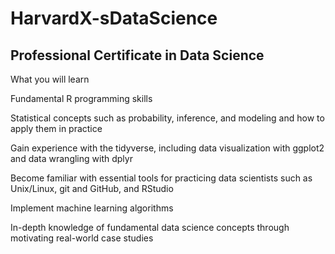 # HarvardX-sDataScience
## Professional Certificate in Data Science

What you will learn

Fundamental R programming skills

Statistical concepts such as probability, inference, and modeling and how to apply them in practice

Gain experience with the tidyverse, including data visualization with ggplot2 and data wrangling with dplyr

Become familiar with essential tools for practicing data scientists such as Unix/Linux, git and GitHub, and RStudio

Implement machine learning algorithms

In-depth knowledge of fundamental data science concepts through motivating real-world case studies
